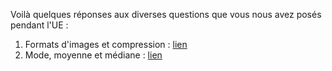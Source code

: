 Voilà quelques réponses aux diverses questions que vous nous avez posés pendant l'UE : 

1. Formats d'images et compression : [lien](https://github.com/jfattaccioli/Teachings/blob/master/MU4CI302/FAQ/FormatsDImages.md)
2. Mode, moyenne et médiane : [lien](MU4CI302/FAQ/mode_mediane_moyenne.md)

